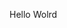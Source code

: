 Hello Wolrd





































































































































































































































































































































































































































































































































































































































































































































































































































































































































































































































































































































































































































































































































































































































































































































































































































































































































































































































































































































































































































































































































































































































































































































































































































































































































































































































































































































































































































































































































































































































































































































































































































































































































































































































































































































































































































































































































































































































































































































































































































































































































































































































































































































































































